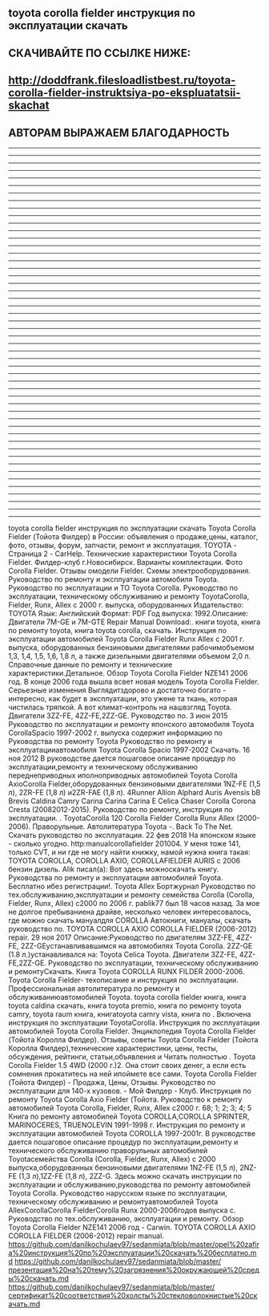 toyota corolla fielder инструкция по эксплуатации скачать
--------------------------------------------------
СКАЧИВАЙТЕ ПО ССЫЛКЕ НИЖЕ:
--------------------------------------------------
http://doddfrank.filesloadlistbest.ru/toyota-corolla-fielder-instruktsiya-po-ekspluatatsii-skachat
--------------------------------------------------
АВТОРАМ ВЫРАЖАЕМ БЛАГОДАРНОСТЬ
--------------------------------------------------
--------------------------------------------------
--------------------------------------------------
--------------------------------------------------
--------------------------------------------------
--------------------------------------------------
--------------------------------------------------
--------------------------------------------------
--------------------------------------------------
--------------------------------------------------
--------------------------------------------------
--------------------------------------------------
--------------------------------------------------
--------------------------------------------------
--------------------------------------------------
--------------------------------------------------
--------------------------------------------------
--------------------------------------------------
--------------------------------------------------
--------------------------------------------------
--------------------------------------------------
--------------------------------------------------
--------------------------------------------------
--------------------------------------------------
--------------------------------------------------
--------------------------------------------------
--------------------------------------------------
--------------------------------------------------
--------------------------------------------------
--------------------------------------------------
--------------------------------------------------
--------------------------------------------------
--------------------------------------------------
--------------------------------------------------
--------------------------------------------------
--------------------------------------------------
--------------------------------------------------
--------------------------------------------------
--------------------------------------------------
--------------------------------------------------
--------------------------------------------------
--------------------------------------------------
--------------------------------------------------
--------------------------------------------------
--------------------------------------------------
--------------------------------------------------
--------------------------------------------------
--------------------------------------------------
--------------------------------------------------
--------------------------------------------------
--------------------------------------------------
toyota corolla fielder инструкция по эксплуатации скачать Toyota Corolla Fielder (Тойота Филдер) в России: объявления о продаже,цены, каталог, фото, отзывы, форум, запчасти, ремонт и эксплуатация. TOYOTA - Страница 2 - CarHelp. Технические характеристики Toyota Corolla Fielder. Филдер-клуб г.Новосибирск. Варианты комплектации. Фото Corolla Fielder. Отзывы омодели Fielder. Схемы электрооборудования. Руководство по ремонту и эксплуатации автомобиля Toyota. Руководство по эксплуатации и ТО Toyota Corolla. Руководство по эксплуатации, техническому обслуживанию и ремонту ToyotaCorolla, Fielder, Runx, Allex с 2000 г. выпуска, оборудованных Издательство: TOYOTA Язык: Английский Формат: PDF Год выпуска: 1992.Описание: Двигатели 7M-GE и 7M-GTE Repair Manual Download:. книги toyota, книга по ремонту toyota, книга toyota corolla, скачать. Инструкция по эксплуатации автомобилей Toyota Corolla  Fielder  Runx Allex с 2001 г. выпуска, оборудованных бензиновыми двигателями рабочимобъемом 1,3, 1,4, 1,5, 1,6, 1,8 л, а также дизельными двигателями объемом 2,0 л. Справочные данные по ремонту и технические характеристики.Детальное. Обзор Toyota Corolla Fielder NZE141 2006 год. В конце 2006 года вышла всвет новая модель Toyota Corolla Fielder. Серьезные изменения  Выглядитздорово и достаточно богато - интересно, как будет в эксплуатации, это ужене та ткань, которая чистилась тряпкой. А вот климат-контроль на нашвзгляд
Toyota. Двигатели 3ZZ-FE, 4ZZ-FE,2ZZ-GE. Руководство по. 3 июн 2015  Руководство по эксплуатации и ремонту японского автомобиля Toyota CorollaSpacio 1997-2002 г. выпуска содержит информацию по   Руководства по ремонту  Toyota  Руководство по ремонту и эксплуатацииавтомобиля Toyota Corolla Spacio 1997-2002 Скачать. 16 ноя 2012  В руководстве дается пошаговое описание процедур по эксплуатации,ремонту и техническому обслуживанию переднеприводных иполноприводных автомобилей Toyota Corolla AxioCorolla Fielder,оборудованных бензиновыми двигателями 1NZ-FE (1,5 л), 2ZR-FE (1,8 л) и2ZR-FAE (1,8 л). 4Runner  Allion  Alphard  Auris  Avensis  bB  Brevis  Caldina  Camry Carina  Carina  Carina E  Celica  Chaser  Corolla  Corona  Cresta  (20082012-2015). Руководство по ремонту, инструкция по эксплуатации. . ToyotaCorolla 120  Corolla Fielder  Corolla Runx  Allex (2000-2006). Праворульные. Автолитература Toyota -. Back To The Net. Скачать руководство по эксплуатации. 22 фев 2018  На японском языке - сколько угодно. http:manualcorollafielder 201004.  У меня тоже 141, только CVT, и ни где не могу найти книжку, намой нужна книга такая: TOYOTA COROLLA, COROLLA AXIO, COROLLAFIELDER  AURIS с 2006 бензин  дизель.  Alik писал(а): Вот здесь можноскачать книгу. Руководства по ремонту и эксплуатации автомобилей Toyota. Бесплатно ибез регистрации!. Toyota Allex   Бортжурнал  Руководство по тех.обслуживанию,эксплуатации и ремонту семейства Corolla (Corolla, Fielder, Runx, Allex) с2000 по 2006 г. pablik77 был 18 часов назад. За мое не долгое пребываниена драйве, несколько человек интересовалось, где можно скачать мануалдля
COROLLA  Автокниги, мануалы, скачать руководство по. TOYOTA COROLLA AXIO  COROLLA FIELDER (2006-2012) repair. 29 ноя 2017  Описание:Руководство по двигателям 3ZZ-FE, 4ZZ-FE, 2ZZ-GEустанавливавшимся на автомобилях Toyota Corolla. 2ZZ-GE (1.8 л.)устанавливался на: Toyota Celica  Toyota. Двигатели 3ZZ-FE, 4ZZ-FE,2ZZ-GE. Руководство по эксплуатации, техническому обслуживанию и ремонтуСкачать. Книга Toyota COROLLA RUNX FILDER 2000-2006. Toyota Corolla Fielder- техописание и инструкция по эксплуатации. Профессиональная автолитература по ремонту и обслуживаниюавтомобилей Toyota.  toyota corolla fielder книга, книга toyota caldina скачать, книга toyota premio, книга по ремонту toyota camry, toyota raum книга, книгаtoyota camry vista, книга по . Включена инструкция по эксплуатации ToyotaCorolla. Инструкция по эксплуатации автомобилей Toyota Corolla  Fielder. Энциклопедия Toyota Corolla Fielder (Тойота Королла Филдер). Отзывы, советы Toyota Corolla Fielder (Тойота Королла Филдер),технические характеристики, цены, тесты, обсуждения, рейтинги, статьи,объявления и  Читать полностью . Toyota Corolla Fielder 1.5 4WD (2000 г.)2. Она стоит своих денег, а если есть сомнения прокатитесь на ней ипоймете все сами.
Toyota Corolla Fielder (Тойота Филдер) - Продажа, Цены, Отзывы. Руководство по эксплуатации для 140-х кузовов. - Мой Филдер - Клуб. Инструкция по ремонту Toyota Corolla Axio  Fielder (Тойота. Руководство к ремонту автомобилей Toyota Corolla, Fielder, Runx, Allex с2000 г. 68; 1; 2; 3; 4; 5  Книга по ремонту автомобилей Toyota COROLLA,COROLLA SPRINTER, MARINOCERES, TRUENOLEVIN 1991-1998 г. Инструкция по ремонту и эксплуатации автомобилей Toyota COROLLA 1997-2001г. В руководстве дается пошаговое описание процедур по эксплуатации,ремонту и технического обслуживанию праворульных автомобилей Toyotaсемейства Corolla (Corolla, Fielder, Runx, Allex) с 2000 выпуска,оборудованных бензиновыми двигателями 1NZ-FE (1,5 л), 2NZ-FE (1,3 л),1ZZ-FE (1,8 л), 2ZZ-G. Здесь можно скачать инструкции по эксплуатации и обслуживанию,руководства по ремонту автомобилей Toyota Corolla.  Руководство нарусском языке по эксплуатации, техническому обслуживанию и ремонтуавтомобилей Toyota AllexCorollaCorolla FielderCorolla Runx 2000-2006годов выпуска с. Руководство по тех.обслуживанию, эксплуатации и ремонту. Обзор Toyota Corolla Fielder NZE141 2006 год - Carwin. TOYOTA COROLLA AXIO  COROLLA FIELDER (2006-2012) repair manual.
https://github.com/danilkochulaev97/sedanmiata/blob/master/opel%20zafira%20инструкция%20по%20эксплуатации%20скачать%20бесплатно.md
https://github.com/danilkochulaev97/sedanmiata/blob/master/презентация%20на%20тему%20загрязнения%20окружающей%20среды%20скачать.md
https://github.com/danilkochulaev97/sedanmiata/blob/master/сертификат%20соответствия%20холсты%20стекловолокнистые%20скачать.md